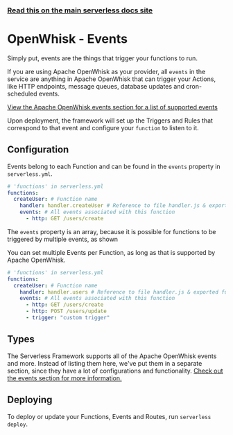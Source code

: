 <!--
title: Serverless Framework - Apache OpenWhisk Guide - Events
menuText: Events
menuOrder: 6
description: Configuring Apache OpenWhisk Events in the Serverless Framework
layout: Doc
-->

<!-- DOCS-SITE-LINK:START automatically generated  -->
### [Read this on the main serverless docs site](https://www.serverless.com/framework/docs/providers/openwhisk/guide/events)
<!-- DOCS-SITE-LINK:END -->

# OpenWhisk - Events

Simply put, events are the things that trigger your functions to run.

If you are using Apache OpenWhisk as your provider, all `events` in the service are anything in Apache OpenWhisk that can trigger your Actions, like HTTP endpoints, message queues, database updates and cron-scheduled events.

[View the Apache OpenWhisk events section for a list of supported events](../events)

Upon deployment, the framework will set up the Triggers and Rules that correspond to that event and configure your `function` to listen to it.

## Configuration

Events belong to each Function and can be found in the `events` property in `serverless.yml`.

```yml
# 'functions' in serverless.yml
functions:
  createUser: # Function name
    handler: handler.createUser # Reference to file handler.js & exported function 'createUser'
    events: # All events associated with this function
      - http: GET /users/create
```

The `events` property is an array, because it is possible for functions to be triggered by multiple events, as shown

You can set multiple Events per Function, as long as that is supported by Apache OpenWhisk.

```yml
# 'functions' in serverless.yml
functions:
  createUser: # Function name
    handler: handler.users # Reference to file handler.js & exported function 'users'
    events: # All events associated with this function
      - http: GET /users/create
      - http: POST /users/update
      - trigger: "custom trigger"
```

## Types

The Serverless Framework supports all of the Apache OpenWhisk events and more.  Instead of listing them here, we've put them in a separate section, since they have a lot of configurations and functionality.  [Check out the events section for more information.](../events)

## Deploying

To deploy or update your Functions, Events and Routes, run `serverless deploy`.
